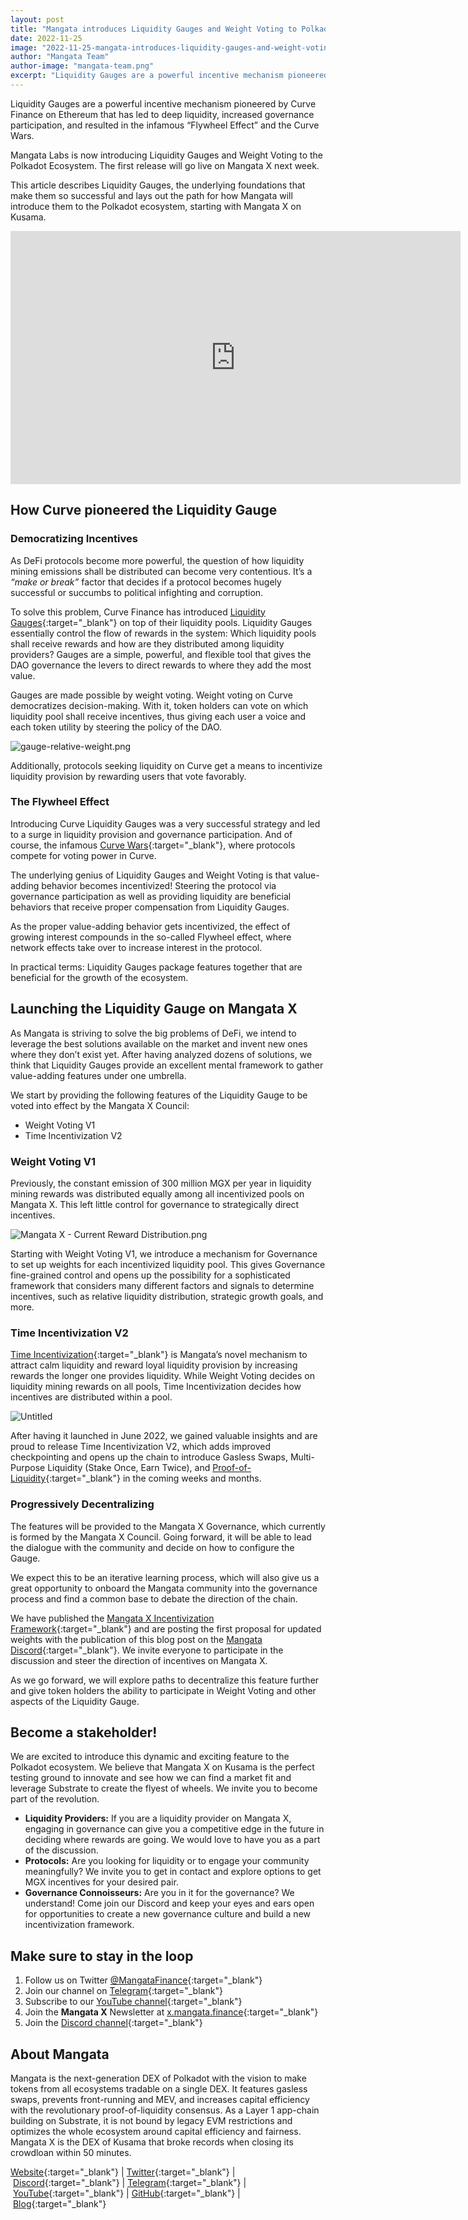```yaml
---
layout: post
title: "Mangata introduces Liquidity Gauges and Weight Voting to Polkadot"
date: 2022-11-25
image: "2022-11-25-mangata-introduces-liquidity-gauges-and-weight-voting.png"
author: "Mangata Team"
author-image: "mangata-team.png"
excerpt: "Liquidity Gauges are a powerful incentive mechanism pioneered by Curve Finance on Ethereum that has led to deep liquidity, increased governance participation, and resulted in the infamous “Flywheel Effect” and the Curve Wars. Mangata Labs is now introducing Liquidity Gauges and Weight Voting to the Polkadot Ecosystem. The first release will go live on Mangata X next week."
---
```


Liquidity Gauges are a powerful incentive mechanism pioneered by Curve Finance on Ethereum that has led to deep liquidity, increased governance participation, and resulted in the infamous “Flywheel Effect” and the Curve Wars.

Mangata Labs is now introducing Liquidity Gauges and Weight Voting to the Polkadot Ecosystem. The first release will go live on Mangata X next week.

This article describes Liquidity Gauges, the underlying foundations that make them so successful and lays out the path for how Mangata will introduce them to the Polkadot ecosystem, starting with Mangata X on Kusama.

<iframe width="720" height="405" src="https://www.youtube.com/embed/3CIx16uRAuU" title="YouTube video player" frameborder="0" allow="accelerometer; autoplay; clipboard-write; encrypted-media; gyroscope; picture-in-picture" allowfullscreen></iframe>

## How Curve pioneered the Liquidity Gauge

### Democratizing Incentives

As DeFi protocols become more powerful, the question of how liquidity mining emissions shall be distributed can become very contentious. It’s a *“make or break”* factor that decides if a protocol becomes hugely successful or succumbs to political infighting and corruption.

To solve this problem, Curve Finance has introduced [Liquidity Gauges](https://curve.readthedocs.io/dao-gauges.html){:target="\_blank"} on top of their liquidity pools. Liquidity Gauges essentially control the flow of rewards in the system: Which liquidity pools shall receive rewards and how are they distributed among liquidity providers? Gauges are a simple, powerful, and flexible tool that gives the DAO governance the levers to direct rewards to where they add the most value.

Gauges are made possible by weight voting. Weight voting on Curve democratizes decision-making. With it, token holders can vote on which liquidity pool shall receive incentives, thus giving each user a voice and each token utility by steering the policy of the DAO.

![gauge-relative-weight.png](/assets/posts/2022-11-25-mangata-introduces-liquidity-gauges-and-weight-voting-curve.png)

Additionally, protocols seeking liquidity on Curve get a means to incentivize liquidity provision by rewarding users that vote favorably.

### The Flywheel Effect

Introducing Curve Liquidity Gauges was a very successful strategy and led to a surge in liquidity provision and governance participation. And of course, the infamous [Curve Wars](https://www.youtube.com/watch?v=-0Q3fp-wzXI){:target="\_blank"}, where protocols compete for voting power in Curve.

The underlying genius of Liquidity Gauges and Weight Voting is that value-adding behavior becomes incentivized! Steering the protocol via governance participation as well as providing liquidity are beneficial behaviors that receive proper compensation from Liquidity Gauges.

As the proper value-adding behavior gets incentivized, the effect of growing interest compounds in the so-called Flywheel effect, where network effects take over to increase interest in the protocol.

In practical terms: Liquidity Gauges package features together that are beneficial for the growth of the ecosystem.

## Launching the Liquidity Gauge on Mangata X

As Mangata is striving to solve the big problems of DeFi, we intend to leverage the best solutions available on the market and invent new ones where they don’t exist yet. After having analyzed dozens of solutions, we think that Liquidity Gauges provide an excellent mental framework to gather value-adding features under one umbrella.

We start by providing the following features of the Liquidity Gauge to be voted into effect by the Mangata X Council:

- Weight Voting V1
- Time Incentivization V2

### Weight Voting V1

Previously, the constant emission of 300 million MGX per year in liquidity mining rewards was distributed equally among all incentivized pools on Mangata X. This left little control for governance to strategically direct incentives.

![Mangata X - Current Reward Distribution.png](/assets/posts/2022-11-25-mangata-introduces-liquidity-gauges-and-weight-voting-current.png)

Starting with Weight Voting V1, we introduce a mechanism for Governance to set up weights for each incentivized liquidity pool. This gives Governance fine-grained control and opens up the possibility for a sophisticated framework that considers many different factors and signals to determine incentives, such as relative liquidity distribution, strategic growth goals, and more.

### Time Incentivization V2

[Time Incentivization](https://blog.mangata.finance/blog/2022-07-19-time-incentivization/){:target="\_blank"} is Mangata’s novel mechanism to attract calm liquidity and reward loyal liquidity provision by increasing rewards the longer one provides liquidity. While Weight Voting decides on liquidity mining rewards on all pools, Time Incentivization decides how incentives are distributed within a pool.

![Untitled](/assets/posts/2022-11-25-mangata-introduces-liquidity-gauges-and-weight-voting-time-incentivization.png)

After having it launched in June 2022, we gained valuable insights and are proud to release Time Incentivization V2, which adds improved checkpointing and opens up the chain to introduce Gasless Swaps, Multi-Purpose Liquidity (Stake Once, Earn Twice), and [Proof-of-Liquidity](https://blog.mangata.finance/blog/2021-11-08-proof-of-liquidity/){:target="\_blank"} in the coming weeks and months.

### Progressively Decentralizing

The features will be provided to the Mangata X Governance, which currently is formed by the Mangata X Council. Going forward, it will be able to lead the dialogue with the community and decide on how to configure the Gauge.

We expect this to be an iterative learning process, which will also give us a great opportunity to onboard the Mangata community into the governance process and find a common base to debate the direction of the chain.

We have published the [Mangata X Incentivization Framework](https://www.notion.so/DRAFT-Mangata-X-Incentivization-Framework-b1695afba51a4f51a8c75c0d2f7edf5a){:target="\_blank"} and are posting the first proposal for updated weights with the publication of this blog post on the [Mangata Discord](https://discord.gg/mangata){:target="\_blank"}. We invite everyone to participate in the discussion and steer the direction of incentives on Mangata X.

As we go forward, we will explore paths to decentralize this feature further and give token holders the ability to participate in Weight Voting and other aspects of the Liquidity Gauge.

## Become a stakeholder!

We are excited to introduce this dynamic and exciting feature to the Polkadot ecosystem. We believe that Mangata X on Kusama is the perfect testing ground to innovate and see how we can find a market fit and leverage Substrate to create the flyest of wheels. We invite you to become part of the revolution.

- **Liquidity Providers:** If you are a liquidity provider on Mangata X, engaging in governance can give you a competitive edge in the future in deciding where rewards are going. We would love to have you as a part of the discussion.
- **Protocols:** Are you looking for liquidity or to engage your community meaningfully? We invite you to get in contact and explore options to get MGX incentives for your desired pair.
- **Governance Connoisseurs:** Are you in it for the governance? We understand! Come join our Discord and keep your eyes and ears open for opportunities to create a new governance culture and build a new incentivization framework.


## Make sure to stay in the loop

1. Follow us on Twitter [@MangataFinance](https://twitter.com/MangataFinance){:target="\_blank"}
2. Join our channel on [Telegram](https://t.me/mgtfi){:target="\_blank"} 
3. Subscribe to our [YouTube channel](http://youtube.com/c/MangataFinance){:target="\_blank"}
4. Join the **Mangata X** Newsletter at [x.mangata.finance](https://x.mangata.finance/){:target="\_blank"}
5. Join the [Discord channel](https://discord.gg/mangata){:target="\_blank"}

## About Mangata

Mangata is the next-generation DEX of Polkadot with the vision to make tokens from all ecosystems tradable on a single DEX. It features gasless swaps, prevents front-running and MEV, and increases capital efficiency with the revolutionary proof-of-liquidity consensus. As a Layer 1 app-chain building on Substrate, it is not bound by legacy EVM restrictions and optimizes the whole ecosystem around capital efficiency and fairness. Mangata X is the DEX of Kusama that broke records when closing its crowdloan within 50 minutes.

[Website](https://mangata.finance/){:target="\_blank"} | [Twitter](https://twitter.com/MangataFinance){:target="\_blank"} | [Discord](https://discord.com/invite/mangata){:target="\_blank"} | [Telegram](https://t.me/mgtfi){:target="\_blank"} | [YouTube](https://www.youtube.com/c/mangatafinance/){:target="\_blank"} | [GitHub](https://github.com/mangata-finance){:target="\_blank"} | [Blog](https://blog.mangata.finance/){:target="\_blank"}

